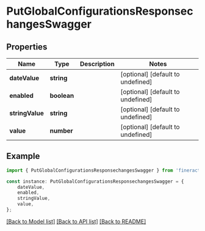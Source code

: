 # PutGlobalConfigurationsResponsechangesSwagger


## Properties

Name | Type | Description | Notes
------------ | ------------- | ------------- | -------------
**dateValue** | **string** |  | [optional] [default to undefined]
**enabled** | **boolean** |  | [optional] [default to undefined]
**stringValue** | **string** |  | [optional] [default to undefined]
**value** | **number** |  | [optional] [default to undefined]

## Example

```typescript
import { PutGlobalConfigurationsResponsechangesSwagger } from 'fineract-typescript-client';

const instance: PutGlobalConfigurationsResponsechangesSwagger = {
    dateValue,
    enabled,
    stringValue,
    value,
};
```

[[Back to Model list]](../README.md#documentation-for-models) [[Back to API list]](../README.md#documentation-for-api-endpoints) [[Back to README]](../README.md)
